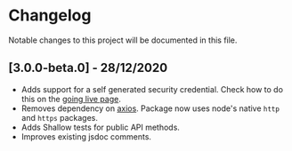# Changelog

Notable changes to this project will be documented in this file.

## [3.0.0-beta.0] - 28/12/2020

- Adds support for a self generated security credential. Check how to do this on the [going live page]('https://developer.safaricom.co.ke/docs#step-by-step-go-live-guide').
- Removes dependency on [axios]('https://www.npmjs.com/package/axios'). Package now uses node's native `http` and `https` packages.
- Adds Shallow tests for public API methods.
- Improves existing jsdoc comments.
